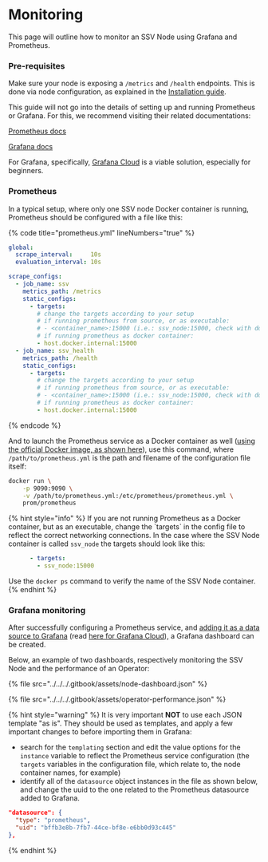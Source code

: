 # Monitoring

This page will outline how to monitor an SSV Node using Grafana and Prometheus.

### Pre-requisites

Make sure your node is exposing a `/metrics` and `/health` endpoints. This is done via node configuration, as explained in the [Installation guide](../installation.md#metrics-configuration-optional).

This guide will not go into the details of setting up and running Prometheus or Grafana. For this, we recommend visiting their related documentations:

[Prometheus docs](https://prometheus.io/docs/introduction/overview/)

[Grafana docs](https://grafana.com/docs/)

For Grafana, specifically, [Grafana Cloud](https://grafana.com/docs/grafana-cloud/) is a viable solution, especially for beginners.

### Prometheus

In a typical setup, where only one SSV node Docker container is running, Prometheus should be configured with a file like this:

{% code title="prometheus.yml" lineNumbers="true" %}
```yaml
global:
  scrape_interval:     10s
  evaluation_interval: 10s

scrape_configs:
  - job_name: ssv
    metrics_path: /metrics
    static_configs:
      - targets:
        # change the targets according to your setup
        # if running prometheus from source, or as executable:
        # - <container_name>:15000 (i.e.: ssv_node:15000, check with docker ps command)
        # if running prometheus as docker container:
        - host.docker.internal:15000
  - job_name: ssv_health
    metrics_path: /health
    static_configs:
      - targets:
        # change the targets according to your setup
        # if running prometheus from source, or as executable:
        # - <container_name>:15000 (i.e.: ssv_node:15000, check with docker ps command)
        # if running prometheus as docker container:
        - host.docker.internal:15000

```
{% endcode %}

And to launch the Prometheus service as a Docker container as well ([using the official Docker image, as shown here](https://hub.docker.com/r/prom/prometheus)), use this command, where `/path/to/prometheus.yml` is the path and filename of the configuration file itself:

```bash
docker run \
    -p 9090:9090 \
    -v /path/to/prometheus.yml:/etc/prometheus/prometheus.yml \
    prom/prometheus
```

{% hint style="info" %}
If you are not running Prometheus as a Docker container, but as an executable, change the \`targets\` in the config file to reflect the correct networking connections. In the case where the SSV Node container is called `ssv_node` the targets should look like this:

```yaml
      - targets:
        - ssv_node:15000
```

Use the `docker ps` command to verify the name of the SSV Node container.
{% endhint %}

### Grafana monitoring

After successfully configuring a Prometheus service, and [adding it as a data source to Grafana](https://grafana.com/docs/grafana/latest/datasources/prometheus/configure-prometheus-data-source/) (read [here for Grafana Cloud](https://grafana.com/docs/grafana-cloud/connect-externally-hosted/data-sources/prometheus/configure-prometheus-data-source/)), a Grafana dashboard can be created.

Below, an example of two dashboards, respectively monitoring the SSV Node and the performance of an Operator:

{% file src="../../../.gitbook/assets/node-dashboard.json" %}

{% file src="../../../.gitbook/assets/operator-performance.json" %}

{% hint style="warning" %}
It is very important **NOT** to use each JSON template "as is". They should be used as templates, and apply a few important changes to before importing them in Grafana:

* search for the `templating` section and edit the value options for the `instance` variable to reflect the Prometheus service configuration (the `targets` variables in the configuration file, which relate to, the node container names, for example)
* identify all of the `datasource` object instances in the file as shown below, and change the uuid to the one related to the Prometheus datasource added to Grafana.

```json
"datasource": {
  "type": "prometheus",
  "uid": "bffb3e8b-7fb7-44ce-bf8e-e6bb0d93c445"
},
```
{% endhint %}
